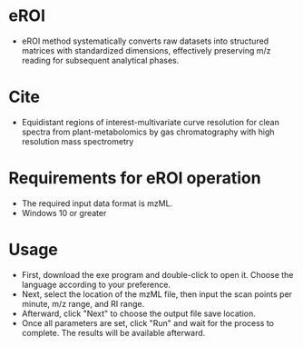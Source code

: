 # eROI
- eROI method systematically converts raw datasets into structured matrices with
standardized dimensions, effectively preserving m/z reading for subsequent analytical
phases.

# Cite
- Equidistant regions of interest-multivariate curve resolution for clean spectra from
plant-metabolomics by gas chromatography with high resolution mass spectrometry

# Requirements for eROI operation 
- The required input data format is mzML.
- Windows 10 or greater

# Usage
- First, download the exe program and double-click to open it. Choose the language according to your preference.
- Next, select the location of the mzML file, then input the scan points per minute, m/z range, and RI range.
- Afterward, click "Next" to choose the output file save location.
- Once all parameters are set, click "Run" and wait for the process to complete. The results will be available afterward.
